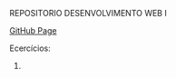 REPOSITORIO DESENVOLVIMENTO WEB I

[GitHub Page](https://tyagosantos.github.io/DSWI/)

Ecercícios:
  <ol>
      <li><a href="https://tyagosantos.github.io/DSWI/exercicio1/home.html%22%3EExercício 1</a></li>
  </ol>
